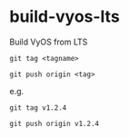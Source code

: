 # build-vyos-lts

Build VyOS from LTS

    git tag <tagname>
    
    git push origin <tag>
    
e.g.

    git tag v1.2.4
    
    git push origin v1.2.4

